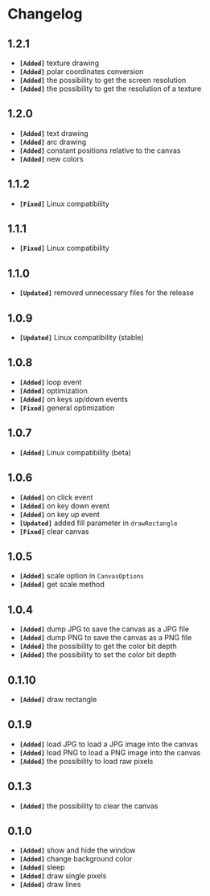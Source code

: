 # Changelog

## 1.2.1

- **`[Added]`** texture drawing
- **`[Added]`** polar coordinates conversion
- **`[Added]`** the possibility to get the screen resolution
- **`[Added]`** the possibility to get the resolution of a texture

## 1.2.0

- **`[Added]`** text drawing
- **`[Added]`** arc drawing
- **`[Added]`** constant positions relative to the canvas
- **`[Added]`** new colors

## 1.1.2

- **`[Fixed]`** Linux compatibility

## 1.1.1

- **`[Fixed]`** Linux compatibility

## 1.1.0

- **`[Updated]`** removed unnecessary files for the release

## 1.0.9

- **`[Updated]`** Linux compatibility (stable)

## 1.0.8

- **`[Added]`** loop event
- **`[Added]`** optimization
- **`[Added]`** on keys up/down events
- **`[Fixed]`** general optimization

## 1.0.7

- **`[Added]`** Linux compatibility (beta)

## 1.0.6

- **`[Added]`** on click event
- **`[Added]`** on key down event
- **`[Added]`** on key up event
- **`[Updated]`** added fill parameter in `drawRectangle`
- **`[Fixed]`** clear canvas

## 1.0.5

- **`[Added]`** scale option in `CanvasOptions`
- **`[Added]`** get scale method

## 1.0.4

- **`[Added]`** dump JPG to save the canvas as a JPG file
- **`[Added]`** dump PNG to save the canvas as a PNG file
- **`[Added]`** the possibility to get the color bit depth
- **`[Added]`** the possibility to set the color bit depth

## 0.1.10

- **`[Added]`** draw rectangle

## 0.1.9

- **`[Added]`** load JPG to load a JPG image into the canvas
- **`[Added]`** load PNG to load a PNG image into the canvas
- **`[Added]`** the possibility to load raw pixels


## 0.1.3

- **`[Added]`** the possibility to clear the canvas

## 0.1.0

- **`[Added]`** show and hide the window
- **`[Added]`** change background color
- **`[Added]`** sleep
- **`[Added]`** draw single pixels
- **`[Added]`** draw lines
